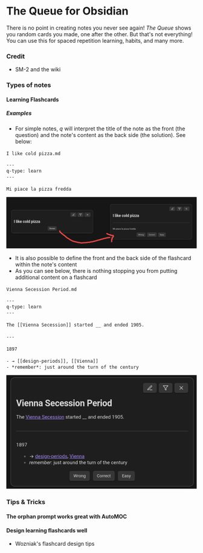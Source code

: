 # The Queue for Obsidian

There is no point in creating notes you never see again! *The Queue* shows you random cards you made, one after the other. But that's not everything! You can use this for spaced repetition learning, habits, and many more.

### Credit

- SM-2 and the wiki

### Types of notes

#### Learning Flashcards

##### Examples

- For simple notes, *q* will interpret the title of the note as the front (the question) and the note's content as the back side (the solution). See below:

`I like cold pizza.md`

```
---
q-type: learn
---

Mi piace la pizza fredda
```

![Screenshot of the generated QueueNote from the file above](doc/img/learn_1.png)

- It is also possible to define the front and the back side of the flashcard within the note's content
- As you can see below, there is nothing stopping you from putting additional content on a flashcard

`Vienna Secession Period.md`

```
---
q-type: learn
---

The [[Vienna Secession]] started __ and ended 1905.

---

1897

- → [[design-periods]], [[Vienna]]
- *remember*: just around the turn of the century
```

![Screenshot of the learning flashcard above in the Queue](doc/img/learn_2.png)

### Tips & Tricks

#### The orphan prompt works great with AutoMOC

#### Design learning flashcards well

- Wozniak's flashcard design tips